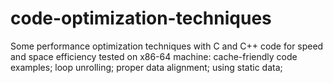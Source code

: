 # code-optimization-techniques
Some performance optimization techniques with C and C++ code for speed and space efficiency tested on x86-64 machine:
cache-friendly code examples;
loop unrolling;
proper data alignment;
using static data;

